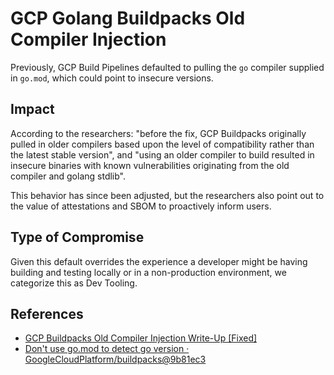 # GCP Golang Buildpacks Old Compiler Injection
<!-- cSpell:ignore Buildpacks buildpacks -->
Previously, GCP Build Pipelines defaulted to pulling the `go` compiler supplied in `go.mod`, which could point to insecure versions.

## Impact

According to the researchers: "before the fix, GCP Buildpacks originally pulled in older compilers based upon the level of compatibility rather than the latest stable version", and "using an older compiler to build resulted in insecure binaries with known vulnerabilities originating from the old compiler and golang stdlib".

This behavior has since been adjusted, but the researchers also point out to the value of attestations and SBOM to proactively inform users.

## Type of Compromise

Given this default overrides the experience a developer might be having building and testing locally or in a non-production environment, we categorize this as Dev Tooling.

## References

- [GCP Buildpacks Old Compiler Injection Write-Up [Fixed]](https://zt.dev/posts/gcp-buildpacks-old-compiler/)
- [Don't use go.mod to detect go version · GoogleCloudPlatform/buildpacks@9b81ec3](https://github.com/GoogleCloudPlatform/buildpacks/commit/9b81ec3cca918acae5c1f82ba3d1dcf92c649986)